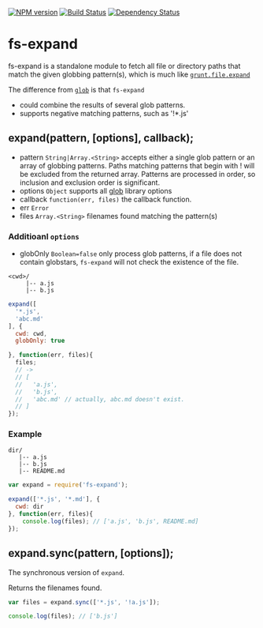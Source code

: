 [![NPM version](https://badge.fury.io/js/fs-expand.png)](http://badge.fury.io/js/fs-expand)
[![Build Status](https://travis-ci.org/kaelzhang/node-fs-expand.png?branch=master)](https://travis-ci.org/kaelzhang/node-fs-expand)
[![Dependency Status](https://gemnasium.com/kaelzhang/node-fs-expand.png)](https://gemnasium.com/kaelzhang/node-fs-expand)

# fs-expand

fs-expand is a standalone module to fetch all file or directory paths that match the given globbing pattern(s), which is much like [`grunt.file.expand`](http://gruntjs.com/api/grunt.file#grunt.file.expand)

The difference from [`glob`](http://www.npmjs.org/package/glob) is that `fs-expand`

- could combine the results of several glob patterns.
- supports negative matching patterns, such as '!*.js'

## expand(pattern, [options], callback);

- pattern `String|Array.<String>` accepts either a single glob pattern or an array of globbing patterns. Paths matching patterns that begin with ! will be excluded from the returned array. Patterns are processed in order, so inclusion and exclusion order is significant.
- options `Object` supports all [glob](https://www.npmjs.org/package/glob) library options
- callback `function(err, files)` the callback function.
- err `Error`
- files `Array.<String>` filenames found matching the pattern(s)

### Additioanl `options`

- globOnly `Boolean=false` only process glob patterns, if a file does not contain globstars, `fs-expand` will not check the existence of the file.

```
<cwd>/
     |-- a.js
     |-- b.js
```

```js
expand([
  '*.js',
  'abc.md'
], {
  cwd: cwd,
  globOnly: true 

}, function(err, files){
  files; 
  // -> 
  // [
  //   'a.js',
  //   'b.js',
  //   'abc.md' // actually, abc.md doesn't exist.
  // ]
});
```

### Example

```
dir/
   |-- a.js
   |-- b.js
   |-- README.md
```

```js
var expand = require('fs-expand');

expand(['*.js', '*.md'], {
  cwd: dir
}, function(err, files){
	console.log(files); // ['a.js', 'b.js', README.md]
});
```

## expand.sync(pattern, [options]);

The synchronous version of `expand`.

Returns the filenames found.

```js
var files = expand.sync(['*.js', '!a.js']);

console.log(files); // ['b.js']
```
